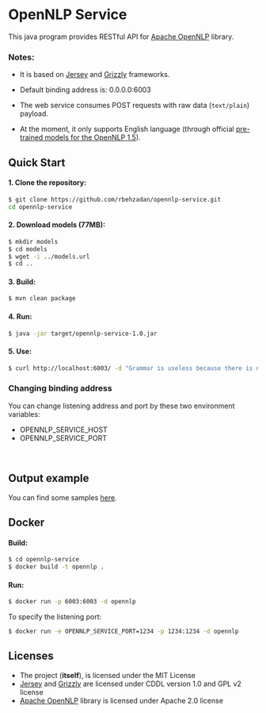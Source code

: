 # OpenNLP Service

This java program provides RESTful API for [Apache OpenNLP](https://opennlp.apache.org/) library. 

### Notes:
- It is based on [Jersey](https://jersey.github.io/) and [Grizzly](https://javaee.github.io/grizzly/) frameworks. 

- Default binding address is: 0.0.0.0:6003

- The web service consumes POST requests with raw data (`text/plain`) payload.

- At the moment, it only supports English language (through official [pre-trained models for the OpenNLP 1.5](http://opennlp.sourceforge.net/models-1.5/)).

## Quick Start

#### 1. Clone the repository:
```bash
$ git clone https://github.com/rbehzadan/opennlp-service.git
cd opennlp-service
```

#### 2. Download models (77MB):
```bash
$ mkdir models
$ cd models
$ wget -i ../models.url
$ cd ..
```

#### 3. Build:
```bash
$ mvn clean package
```

#### 4. Run:
```bash
$ java -jar target/opennlp-service-1.0.jar
```

#### 5. Use:
```bash
$ curl http://localhost:6003/ -d "Grammar is useless because there is nothing to say."
```

### Changing binding address

You can change listening address and port by these two environment variables:
- OPENNLP_SERVICE_HOST
- OPENNLP_SERVICE_PORT

&nbsp;


## Output example

You can find some samples [here](docs/sample.md).

## Docker

#### Build:
```bash
$ cd opennlp-service
$ docker build -t opennlp .
```

#### Run:
```bash
$ docker run -p 6003:6003 -d opennlp
```
To specify the listening port:
```bash
$ docker run -e OPENNLP_SERVICE_PORT=1234 -p 1234:1234 -d opennlp
```


## Licenses

- The project (**itself**), is licensed under the MIT License
- [Jersey](https://jersey.github.io/) and [Grizzly](https://javaee.github.io/grizzly/) are licensed under CDDL version 1.0 and GPL v2 license
- [Apache OpenNLP](https://opennlp.apache.org/) library is licensed under Apache 2.0 license
